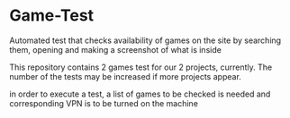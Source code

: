 # Game-Test
Automated test that checks availability of games on the site by searching them, opening and making a screenshot of what is inside

This repository contains 2 games test for our 2 projects, currently. The number of the tests may be increased if more projects appear. 

in order to execute a test, a list of games to be checked is needed and corresponding VPN is to be turned on the machine 
